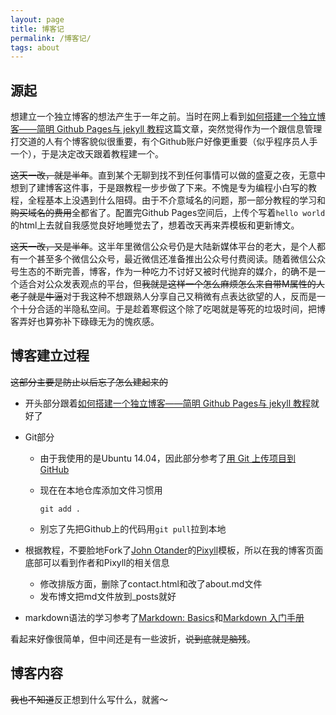 ```yaml
---
layout: page
title: 博客记
permalink: /博客记/
tags: about
---
```

源起
-
想建立一个独立博客的想法产生于一年之前。当时在网上看到[如何搭建一个独立博客——简明 Github Pages与 jekyll 教程](http://www.cnfeat.com/blog/2014/05/10/how-to-build-a-blog/)这篇文章，突然觉得作为一个跟信息管理打交道的人有个博客貌似很重要，有个Github账户好像更重要（似乎程序员人手一个），于是决定改天跟着教程建一个。

~~这天一改，就是半年~~。直到某个无聊到找不到任何事情可以做的盛夏之夜，无意中想到了建博客这件事，于是跟教程一步步做了下来。不愧是专为编程小白写的教程，全程基本上没遇到什么阻碍。由于不介意域名的问题，那一部分教程的学习和~~购买域名的费用~~全都省了。配置完Github Pages空间后，上传个写着`hello world`的html上去就自我感觉良好地睡觉去了，想着改天再来弄模板和更新博文。

~~这天一改，又是半年~~。这半年里微信公众号仍是大陆新媒体平台的老大，是个人都有一个甚至多个微信公众号，最近微信还准备推出公众号付费阅读。随着微信公众号生态的不断完善，博客，作为一种吃力不讨好又被时代抛弃的媒介，的确不是一个适合对公众发表观点的平台，但~~我就是这样一个怎么麻烦怎么来自带M属性的人老子就是牛逼~~对于我这种不想跟熟人分享自己又稍微有点表达欲望的人，反而是一个十分合适的半隐私空间。于是趁着寒假这个除了吃喝就是等死的垃圾时间，把博客弄好也算弥补下碌碌无为的愧疚感。

博客建立过程
-
~~这部分主要是防止以后忘了怎么建起来的~~

* 开头部分跟着[如何搭建一个独立博客——简明 Github Pages与 jekyll 教程](http://www.cnfeat.com/blog/2014/05/10/how-to-build-a-blog/)就好了
* Git部分

    * 由于我使用的是Ubuntu 14.04，因此部分参考了[用 Git 上传项目到 GitHub](http://www.jianshu.com/p/0fce531dba31)
    * 现在在本地仓库添加文件习惯用
    
        `git add .`
    
    * 别忘了先把Github上的代码用`git pull`拉到本地
    
* 根据教程，不要脸地Fork了[John Otander](http://johnotander.com/)的[Pixyll](https://github.com/johnotander/pixyll)模板，所以在我的博客页面底部可以看到作者和Pixyll的相关信息
    * 修改排版方面，删除了contact.html和改了about.md文件
    * 发布博文把md文件放到_posts就好

* markdown语法的学习参考了[Markdown: Basics](http://wowubuntu.com/markdown/basic.html)和[Markdown 入门手册](https://github.com/android-cn/blog/blob/master/dev-tool/markdown.md)

看起来好像很简单，但中间还是有一些波折，~~说到底就是脑残~~。

博客内容
-
~~我也不知道~~反正想到什么写什么，就酱～







